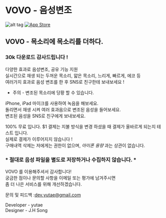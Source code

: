 # VOVO - 음성변조
![alt tag](https://cloud.githubusercontent.com/assets/14192093/21926602/d614110e-d9c5-11e6-843e-8a565d45ceb6.png)
[![App Store](https://user-images.githubusercontent.com/14192093/57191513-a27b2100-6f61-11e9-9e75-2b47d3aeb2da.png)](https://itunes.apple.com/app/id1193554053)

## VOVO - 목소리에 목소리를 더하다.

### 30k 다운로드 감사드립니다 !
다양한 효과로 음성변조, 공유 기능 지원 </br>
실시간으로 재생 되는 두꺼운 목소리, 얇은 목소리, 느리게, 빠르게, 에코 등 </br>
 여러가지 효과로 음성 변조를 한 후 SNS로 친구한테 보내보세요 ! </br>

* 주의 - 변조된 목소리에 당황 할 수 있습니다. </br>

iPhone, iPad 마이크를 사용하여 녹음을 해보세요. </br>
돌리면서 재생 시켜 여러 효과음으로 변조된 음성을 들어보세요. </br>
변조된 음성을 SNS로 친구에게 보내보세요. </br>

100% 무료 입니다. $1 결제는 지불 방식을 변경 하셨을 때 결제가 올바르게 되는지 테스트 입니다. </br>
실제로 결제가 이루어지지 않습니다 ! </br>
구매내역 삭제는 저에게는 권한이 없으며, *아이폰 용량* 과는 상관이 없습니다.

### * 절대로 음성 파일을 별도로 저장하거나 수집하지 않습니다. * 

VOVO 를 이용해주셔서 감사합니다! </br>
궁금한 점이나 문의할 사항을 이메일 또는 평가에 남겨주시면 </br>
좀 더 나은 서비스를 위해 개선하겠습니다.

문의 및 피드백 :dev.yutae@gmail.com  </br>

Developer - yutae </br>
Designer - J.H Song </br>
